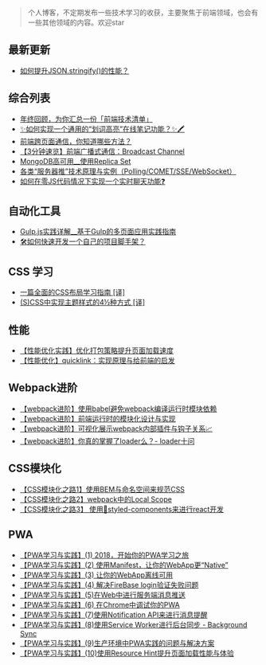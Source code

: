> 个人博客，不定期发布一些技术学习的收获，主要聚焦于前端领域，也会有一些其他领域的内容。欢迎star

## 最新更新

- [如何提升JSON.stringify()的性能？](https://github.com/alienzhou/blog/issues/31)

## 综合列表

- [年终回顾，为你汇总一份「前端技术清单」](https://github.com/alienzhou/blog/issues/22)
- [✨如何实现一个通用的“划词高亮”在线笔记功能？✨🖍️](https://github.com/alienzhou/blog/issues/28)
- [前端跨页面通信，你知道哪些方法？](https://github.com/alienzhou/blog/issues/27)
- [【3分钟速览】前端广播式通信：Broadcast Channel ](https://github.com/alienzhou/blog/issues/26)
- [MongoDB高可用__使用Replica Set](https://github.com/alienzhou/blog/issues/12)
- [各类“服务器推”技术原理与实例（Polling/COMET/SSE/WebSocket）](https://github.com/alienzhou/blog/issues/17)
- [如何在零JS代码情况下实现一个实时聊天功能❓](https://github.com/alienzhou/blog/issues/30)

## 自动化工具

- [Gulp.js实践详解__基于Gulp的多页面应用实践指南](https://github.com/alienzhou/blog/issues/23)
- [🛠如何快速开发一个自己的项目脚手架？](https://github.com/alienzhou/blog/issues/29)

## CSS 学习

- [一篇全面的CSS布局学习指南 [译]](https://github.com/alienzhou/blog/issues/13)
- [(S)CSS中实现主题样式的4½种方式 [译]](https://github.com/alienzhou/blog/issues/1)

## 性能

- [【性能优化实践】优化打包策略提升页面加载速度](https://github.com/alienzhou/blog/issues/24)
- [【性能优化】quicklink：实现原理与给前端的启发](https://github.com/alienzhou/blog/issues/25)


## Webpack进阶

- [【webpack进阶】使用babel避免webpack编译运行时模块依赖](https://github.com/alienzhou/blog/issues/18)
- [【webpack进阶】前端运行时的模块化设计与实现](https://github.com/alienzhou/blog/issues/19)
- [【webpack进阶】可视化展示webpack内部插件与钩子关系📈](https://github.com/alienzhou/blog/issues/20)
- [【webpack进阶】你真的掌握了loader么？- loader十问](https://github.com/alienzhou/blog/issues/21)

## CSS模块化

- [【CSS模块化之路1】使用BEM与命名空间来规范CSS](https://github.com/alienzhou/blog/issues/14)
- [【CSS模块化之路2】webpack中的Local Scope](https://github.com/alienzhou/blog/issues/15)
- [【CSS模块化之路3】 使用💅styled-components来进行react开发](https://github.com/alienzhou/blog/issues/16)

## PWA
- [【PWA学习与实践】(1) 2018，开始你的PWA学习之旅](https://github.com/alienzhou/blog/issues/2)
- [【PWA学习与实践】(2) 使用Manifest，让你的WebApp更“Native”](https://github.com/alienzhou/blog/issues/3)
- [【PWA学习与实践】(3) 让你的WebApp离线可用](https://github.com/alienzhou/blog/issues/4)
- [【PWA学习与实践】(4) 解决FireBase login验证失败问题](https://github.com/alienzhou/blog/issues/5)
- [【PWA学习与实践】(5)在Web中进行服务端消息推送](https://github.com/alienzhou/blog/issues/6)
- [【PWA学习与实践】(6) 在Chrome中调试你的PWA](https://github.com/alienzhou/blog/issues/7)
- [【PWA学习与实践】(7)使用Notification API来进行消息提醒](https://github.com/alienzhou/blog/issues/8)
- [【PWA学习与实践】(8)使用Service Worker进行后台同步 - Background Sync](https://github.com/alienzhou/blog/issues/9)
- [【PWA学习与实践】(9)生产环境中PWA实践的问题与解决方案](https://github.com/alienzhou/blog/issues/10)
- [【PWA学习与实践】(10)使用Resource Hint提升页面加载性能与体验](https://github.com/alienzhou/blog/issues/11)

